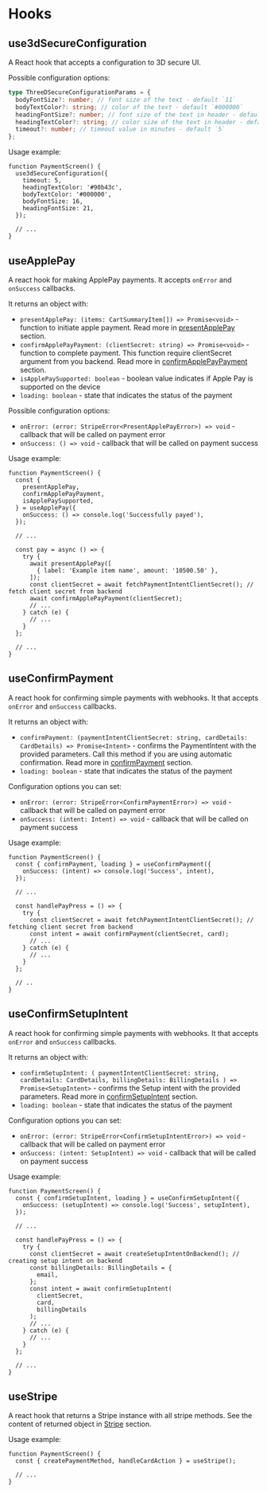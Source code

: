 # Hooks

## use3dSecureConfiguration

A React hook that accepts a configuration to 3D secure UI.

Possible configuration options:

```ts
type ThreeDSecureConfigurationParams = {
  bodyFontSize?: number; // font size of the text - default `11`
  bodyTextColor?: string; // color of the text - default `#000000`
  headingFontSize?: number; // font size of the text in header - default `21`
  headingTextColor?: string; // color size of the text in header - default `#000000`
  timeout?: number; // timeout value in minutes - default `5`
};
```

Usage example:

```tsx
function PaymentScreen() {
  use3dSecureConfiguration({
    timeout: 5,
    headingTextColor: '#90b43c',
    bodyTextColor: '#000000',
    bodyFontSize: 16,
    headingFontSize: 21,
  });

  // ...
}
```

## useApplePay

A react hook for making ApplePay payments. It accepts `onError` and `onSuccess` callbacks.

It returns an object with:

- `presentApplePay: (items: CartSummaryItem[]) => Promise<void>` - function to initiate apple payment. Read more in [presentApplePay](#presentapplepay) section.
- `confirmApplePayPayment: (clientSecret: string) => Promise<void>` - function to complete payment. This function require clientSecret argument from you backend. Read more in [confirmApplePayPayment](#confirmApplePayPayment) section.
- `isApplePaySupported: boolean` - boolean value indicates if Apple Pay is supported on the device
- `loading: boolean` - state that indicates the status of the payment

Possible configuration options:

- `onError: (error: StripeError<PresentApplePayError>) => void` - callback that will be called on payment error
- `onSuccess: () => void` - callback that will be called on payment success

Usage example:

```tsx
function PaymentScreen() {
  const {
    presentApplePay,
    confirmApplePayPayment,
    isApplePaySupported,
  } = useApplePay({
    onSuccess: () => console.log('Successfully payed'),
  });

  // ...

  const pay = async () => {
    try {
      await presentApplePay([
        { label: 'Example item name', amount: '10500.50' },
      ]);
      const clientSecret = await fetchPaymentIntentClientSecret(); // fetch client secret from backend
      await confirmApplePayPayment(clientSecret);
      // ...
    } catch (e) {
      // ...
    }
  };

  // ...
}
```

## useConfirmPayment

A react hook for confirming simple payments with webhooks. It that accepts `onError` and `onSuccess` callbacks.

It returns an object with:

- `confirmPayment: (paymentIntentClientSecret: string, cardDetails: CardDetails) => Promise<Intent>` - confirms the PaymentIntent with the provided parameters. Call this method if you are using automatic confirmation. Read more in [confirmPayment](#confirmpayment) section.
- `loading: boolean` - state that indicates the status of the payment

Configuration options you can set:

- `onError: (error: StripeError<ConfirmPaymentError>) => void` - callback that will be called on payment error
- `onSuccess: (intent: Intent) => void` - callback that will be called on payment success

Usage example:

```tsx
function PaymentScreen() {
  const { confirmPayment, loading } = useConfirmPayment({
    onSuccess: (intent) => console.log('Success', intent),
  });

  // ...

  const handlePayPress = () => {
    try {
      const clientSecret = await fetchPaymentIntentClientSecret(); // fetching client secret from backend
      const intent = await confirmPayment(clientSecret, card);
      // ...
    } catch (e) {
      // ...
    }
  };

  // ..
}
```

## useConfirmSetupIntent

A react hook for confirming simple payments with webhooks. It that accepts `onError` and `onSuccess` callbacks.

It returns an object with:

- `confirmSetupIntent: ( paymentIntentClientSecret: string, cardDetails: CardDetails, billingDetails: BillingDetails ) => Promise<SetupIntent>` - confirms the Setup intent with the provided parameters. Read more in [confirmSetupIntent](#confirmsetupintent) section.
- `loading: boolean` - state that indicates the status of the payment

Configuration options you can set:

- `onError: (error: StripeError<ConfirmSetupIntentError>) => void` - callback that will be called on payment error
- `onSuccess: (intent: SetupIntent) => void` - callback that will be called on payment success

Usage example:

```tsx
function PaymentScreen() {
  const { confirmSetupIntent, loading } = useConfirmSetupIntent({
    onSuccess: (setupIntent) => console.log('Success', setupIntent),
  });

  // ...

  const handlePayPress = () => {
    try {
      const clientSecret = await createSetupIntentOnBackend(); // creating setup intent on backend
      const billingDetails: BillingDetails = {
        email,
      };
      const intent = await confirmSetupIntent(
        clientSecret,
        card,
        billingDetails
      );
      // ...
    } catch (e) {
      // ...
    }
  };

  // ...
}
```

## useStripe

A react hook that returns a Stripe instance with all stripe methods.
See the content of returned object in [Stripe](#api-reference---stripe) section.

Usage example:

```tsx
function PaymentScreen() {
  const { createPaymentMethod, handleCardAction } = useStripe();

  // ...
}
```
